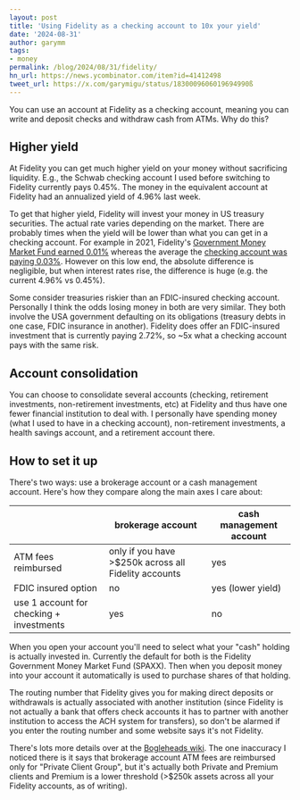```yaml
---
layout: post
title: 'Using Fidelity as a checking account to 10x your yield'
date: '2024-08-31'
author: garymm
tags:
- money
permalink: /blog/2024/08/31/fidelity/
hn_url: https://news.ycombinator.com/item?id=41412498
tweet_url: https://x.com/garymigu/status/1830009606019694990ß
---
```


You can use an account at Fidelity as a checking account, meaning you can write and deposit checks and withdraw cash from ATMs.
Why do this?

## Higher yield

At Fidelity you can get much higher yield on your money without sacrificing liquidity. E.g., the Schwab checking account I used before switching to Fidelity currently pays 0.45%. The money in the equivalent account at Fidelity had an annualized yield of 4.96% last week.

To get that higher yield, Fidelity will invest your money in US treasury securities. The actual rate varies depending on the market. There are probably times when the yield will be lower than what you can get in a checking account. For example in 2021, Fidelity's [Government Money Market Fund earned 0.01%](https://fundresearch.fidelity.com/mutual-funds/performance-and-risk/31617H102) whereas the average the [checking account was paying 0.03%](https://ycharts.com/indicators/us_interest_checking_account_rate). However on this low end, the absolute difference is negligible, but when interest rates rise, the difference is huge (e.g. the current 4.96% vs 0.45%).

Some consider treasuries riskier than an FDIC-insured checking account. Personally I think the odds losing money in both are very similar. They both involve the USA government defaulting on its obligations (treasury debts in one case, FDIC insurance in another). Fidelity does offer an FDIC-insured investment that is currently paying 2.72%, so ~5x what a checking account pays with the same risk.

## Account consolidation

You can choose to consolidate several accounts (checking, retirement investments, non-retirement investments, etc) at Fidelity and thus have one fewer financial institution to deal with. I personally have spending money (what I used to have in a checking account), non-retirement investments, a health savings account, and a retirement account there.

## How to set it up

There's two ways: use a brokerage account or a cash management account.
Here's how they compare along the main axes I care about:

|                     | brokerage account                                | cash management account |
|---------------------|--------------------------------------------------|-------------------------|
| ATM fees reimbursed | only if you have >$250k across all Fidelity accounts | yes |
| FDIC insured option | no | yes (lower yield) |
| use 1 account for checking + investments | yes | no |

When you open your account you'll need to select what your "cash" holding is actually invested in. Currently the default for both is the Fidelity Government Money Market Fund (SPAXX). Then when you deposit money into your account it automatically is used to purchase shares of that holding.

The routing number that Fidelity gives you for making direct deposits or withdrawals is actually associated with another institution (since Fidelity is not actually a bank that offers check accounts it has to partner with another institution to access the ACH system for transfers), so don't be alarmed if you enter the routing number and some website says it's not Fidelity.

There's lots more details over at the [Bogleheads wiki](https://www.bogleheads.org/wiki/Fidelity:_one_stop_shop#Suggested_account_usages). The one inaccuracy I noticed there is it says that brokerage account ATM fees are reimbursed only for "Private Client Group", but it's actually both Private and Premium clients and Premium is a lower threshold (>$250k assets across all your Fidelity accounts, as of writing).
